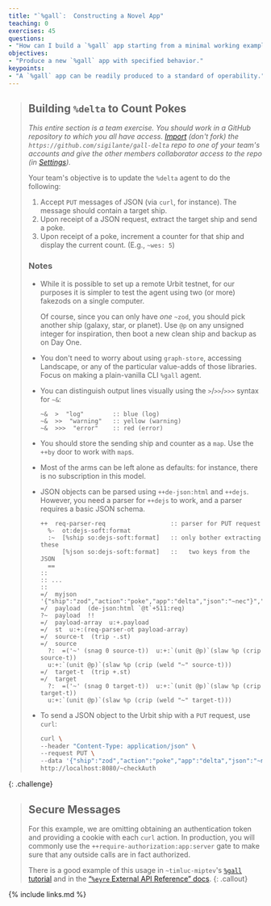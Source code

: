 ```yaml
---
title: "`%gall`:  Constructing a Novel App"
teaching: 0
exercises: 45
questions:
- "How can I build a `%gall` app starting from a minimal working example?"
objectives:
- "Produce a new `%gall` app with specified behavior."
keypoints:
- "A `%gall` app can be readily produced to a standard of operability."
---
```


> ##  Building `%delta` to Count Pokes
>
> _This entire section is a team exercise.  You should work in a GitHub repository to which you all have access.  [Import](https://github.com/new/import) (don't fork) the `https://github.com/sigilante/gall-delta` repo to one of your team's accounts and give the other members collaborator access to the repo (in [Settings](https://docs.github.com/en/account-and-profile/setting-up-and-managing-your-github-user-account/managing-user-account-settings/permission-levels-for-a-user-account-repository))._
>
> Your team's objective is to update the `%delta` agent to do the following:
>
> 1. Accept `PUT` messages of JSON (via `curl`, for instance).  The message should contain a target ship.
> 2. Upon receipt of a JSON request, extract the target ship and send a poke.
> 3. Upon receipt of a poke, increment a counter for that ship and display the current count.  (E.g., `~wes: 5`)
>
> ### Notes
>
> - While it is possible to set up a remote Urbit testnet, for our purposes it is simpler to test the agent using two (or more) fakezods on a single computer.
>
>     Of course, since you can only have _one_ `~zod`, you should pick another ship (galaxy, star, or planet).  Use `@p` on any unsigned integer for inspiration, then boot a new clean ship and backup as on Day One.
>
> - You don't need to worry about using `graph-store`, accessing Landscape, or any of the particular value-adds of those libraries.  Focus on making a plain-vanilla CLI `%gall` agent.
>
> - You can distinguish output lines visually using the `>`/`>>`/`>>>` syntax for `~&`:
>
>     ```
>     ~&  >  "log"        :: blue (log)
>     ~&  >>  "warning"   :: yellow (warning)
>     ~&  >>>  "error"    :: red (error)
>     ```
>
> - You should store the sending ship and counter as a `map`.  Use the `++by` door to work with `map`s.
>
> - Most of the arms can be left alone as defaults:  for instance, there is no subscription in this model.
>
> - JSON objects can be parsed using `++de-json:html` and `++dejs`.  However, you need a parser for `++dejs` to work, and a parser requires a basic JSON schema.
>
>     ```
>     ++  req-parser-req                  :: parser for PUT request
>       %-  ot:dejs-soft:format
>       :~  [%ship so:dejs-soft:format]   :: only bother extracting these
>           [%json so:dejs-soft:format]   ::   two keys from the JSON
>       ==
>     ::
>     :: ...
>     ::
>     =/  myjson  '{"ship":"zod","action":"poke","app":"delta","json":"~nec"}","mark":"noun"}'
>     =/  payload  (de-json:html `@t`+511:req)
>     ?~  payload  !!
>     =/  payload-array  u:+.payload
>     =/  st  u:+:(req-parser-ot payload-array)
>     =/  source-t  (trip -.st)
>     =/  source
>       ?:  =('~' (snag 0 source-t))  u:+:`(unit @p)`(slaw %p (crip source-t))
>       u:+:`(unit @p)`(slaw %p (crip (weld "~" source-t)))
>     =/  target-t  (trip +.st)
>     =/  target
>       ?:  =('~' (snag 0 target-t))  u:+:`(unit @p)`(slaw %p (crip target-t))
>       u:+:`(unit @p)`(slaw %p (crip (weld "~" target-t)))
>     ```
>
> - To send a JSON object to the Urbit ship with a `PUT` request, use `curl`:
>
>     ```sh
>     curl \
>     --header "Content-Type: application/json" \
>     --request PUT \
>     --data '{"ship":"zod","action":"poke","app":"delta","json":"~nec","mark":"noun"}' \
>     http://localhost:8080/~checkAuth
>     ```
{: .challenge}

> ## Secure Messages
>
> For this example, we are omitting obtaining an authentication token and providing a cookie with each `curl` action.  In production, you will commonly use the `++require-authorization:app:server` gate to make sure that any outside calls are in fact authorized.
>
> There is a good example of this usage in `~timluc-miptev`'s [`%gall` tutorial](https://github.com/timlucmiptev/gall-guide/blob/master/example-code/app/gall-test2.hoon#L66) and in the [“`%eyre` External API Reference” docs](https://urbit.org/docs/arvo/eyre/external-api-ref).
{: .callout}

{% include links.md %}
